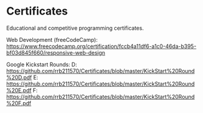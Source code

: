 # Certificates

Educational and competitive programming certificates.

Web Development (freeCodeCamp): https://www.freecodecamp.org/certification/fccb4a11df6-a1c0-46da-b395-bf03d845f660/responsive-web-design

Google Kickstart Rounds: D: https://github.com/rrb211570/Certificates/blob/master/KickStart%20Round%20D.pdf
                         E: https://github.com/rrb211570/Certificates/blob/master/KickStart%20Round%20E.pdf
                         F: https://github.com/rrb211570/Certificates/blob/master/KickStart%20Round%20F.pdf
